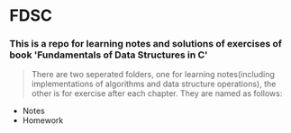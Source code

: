 # FDSC
### This is a repo for learning notes and solutions of exercises of book 'Fundamentals of Data Structures in C'

> There are two seperated folders, one for learning notes(including implementations of algorithms and data structure operations), the other is for exercise after each chapter. They are named as follows:
+ Notes
+ Homework

